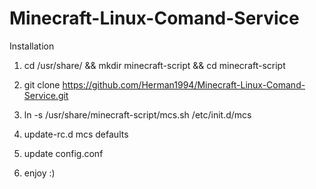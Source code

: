 # Minecraft-Linux-Comand-Service


Installation 

1. cd /usr/share/ && mkdir minecraft-script && cd minecraft-script

2. git clone https://github.com/Herman1994/Minecraft-Linux-Comand-Service.git

3. ln -s /usr/share/minecraft-script/mcs.sh /etc/init.d/mcs 

4. update-rc.d mcs defaults

5. update config.conf

6. enjoy :)
